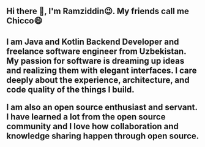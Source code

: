 <H2> Hi there 👋, I'm Ramziddin😉. My friends call me Chicco😄 <H2>
  
I am Java and Kotlin Backend Developer and freelance software engineer from Uzbekistan. My passion for software is dreaming up ideas and realizing them with elegant interfaces. I care deeply about the experience, architecture, and code quality of the things I build.

I am also an open source enthusiast and servant. I have learned a lot from the open source community and I love how collaboration and knowledge sharing happen through open source.
